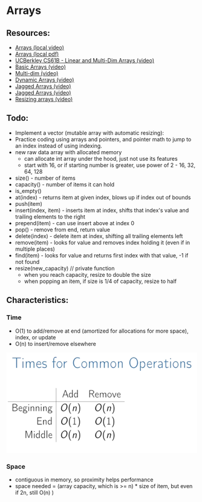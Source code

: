 <!--
@Author: Anas Aboureada <anas>
@Date:   Mon, 20th Mar 2017, T 18:45 +01:00
@Email:  me@anasaboureada.com
@Last modified by:   anas
@Last modified time: Mon, 20th Mar 2017, T 19:46 +01:00
@License: MIT License
@Copyright: Copyright (c) 2017 Anas Aboureada <me@anasaboureada.com>
-->

# Arrays

## Resources:

-   [Arrays (local video)](./videos/array.mp4)
-   [Arrays (local pdf)](./slides/arrays_and_lists.pdf)
-   [UCBerkley CS61B - Linear and Multi-Dim Arrays (video)](https://youtu.be/Wp8oiO_CZZE?t=15m32s)
-   [Basic Arrays (video)](https://www.lynda.com/Developer-Programming-Foundations-tutorials/Basic-arrays/149042/177104-4.html)
-   [Multi-dim (video)](https://www.lynda.com/Developer-Programming-Foundations-tutorials/Multidimensional-arrays/149042/177105-4.html)
-   [Dynamic Arrays (video)](https://www.coursera.org/learn/data-structures/lecture/EwbnV/dynamic-arrays)
-   [Jagged Arrays (video)](https://www.youtube.com/watch?v=1jtrQqYpt7g)
-   [Jagged Arrays (video)](https://www.lynda.com/Developer-Programming-Foundations-tutorials/Jagged-arrays/149042/177106-4.html)
-   [Resizing arrays (video)](https://www.lynda.com/Developer-Programming-Foundations-tutorials/Resizable-arrays/149042/177108-4.html)

## Todo:

-   Implement a vector (mutable array with automatic resizing):
-   Practice coding using arrays and pointers, and pointer math to jump to an index instead of using indexing.
-   new raw data array with allocated memory
    -   can allocate int array under the hood, just not use its features
    -   start with 16, or if starting number is greater, use power of 2 - 16, 32, 64, 128
-   size() - number of items
-   capacity() - number of items it can hold
-   is_empty()
-   at(index) - returns item at given index, blows up if index out of bounds
-   push(item)
-   insert(index, item) - inserts item at index, shifts that index's value and trailing elements to the right
-   prepend(item) - can use insert above at index 0
-   pop() - remove from end, return value
-   delete(index) - delete item at index, shifting all trailing elements left
-   remove(item) - looks for value and removes index holding it (even if in multiple places)
-   find(item) - looks for value and returns first index with that value, -1 if not found
-   resize(new_capacity) // private function
    -   when you reach capacity, resize to double the size
    -   when popping an item, if size is 1/4 of capacity, resize to half

## Characteristics:

### Time

-   O(1) to add/remove at end (amortized for allocations for more space), index, or update
-   O(n) to insert/remove elsewhere

![Time Complexity](./images/arrays_time_complexity.png)

### Space

-   contiguous in memory, so proximity helps performance
-   space needed = (array capacity, which is >= n) \* size of item, but even if 2n, still O(n)
    )
